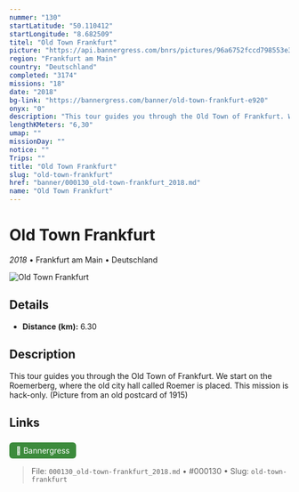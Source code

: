 ```yaml
---
nummer: "130"
startLatitude: "50.110412"
startLongitude: "8.682509"
titel: "Old Town Frankfurt"
picture: "https://api.bannergress.com/bnrs/pictures/96a6752fccd798553e396984d7f492c4"
region: "Frankfurt am Main"
country: "Deutschland"
completed: "3174"
missions: "18"
date: "2018"
bg-link: "https://bannergress.com/banner/old-town-frankfurt-e920"
onyx: "0"
description: "This tour guides you through the Old Town of Frankfurt. We start on the Roemerberg, where the old city hall called Roemer is placed. This mission is hack-only.\n(Picture from an old postcard of 1915)"
lengthKMeters: "6,30"
umap: ""
missionDay: ""
notice: ""
Trips: ""
title: "Old Town Frankfurt"
slug: "old-town-frankfurt"
href: "banner/000130_old-town-frankfurt_2018.md"
name: "Old Town Frankfurt"
---
```

# Old Town Frankfurt

*2018* • Frankfurt am Main • Deutschland

![Old Town Frankfurt](https://api.bannergress.com/bnrs/pictures/96a6752fccd798553e396984d7f492c4)



## Details
- **Distance (km):** 6.30






## Description
This tour guides you through the Old Town of Frankfurt. We start on the Roemerberg, where the old city hall called Roemer is placed. This mission is hack-only.
(Picture from an old postcard of 1915)



## Links
<a href="https://bannergress.com/banner/old-town-frankfurt-e920" style="display:inline-block;margin:6px 8px 0 0;padding:6px 12px;background:#3c8b3c;color:#fff;text-decoration:none;border-radius:6px;">🔗 Bannergress</a>




> File: `000130_old-town-frankfurt_2018.md` • #000130 • Slug: `old-town-frankfurt`
